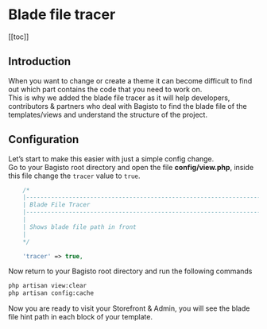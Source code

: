 # Blade file tracer

[[toc]]

## Introduction
When you want to change or create a theme it can become difficult to find out which part contains the code that you need to work on.  
This is why we added the blade file tracer as it will help developers, contributors & partners who deal with Bagisto to find the blade file of the templates/views and understand the structure of the project.

## Configuration
Let’s start to make this easier with just a simple config change.  
Go to your Bagisto root directory and open the file **config/view.php**, inside this file change the `tracer` value to `true`.

```php
    /*
    |--------------------------------------------------------------------------
    | Blade File Tracer
    |--------------------------------------------------------------------------
    |
    | Shows blade file path in front
    |
    */

    'tracer' => true,
```

Now return to your Bagisto root directory and run the following commands
```bash
php artisan view:clear
php artisan config:cache
```

Now you are ready to visit your Storefront & Admin, you will see the blade file hint path in each block of your template.
